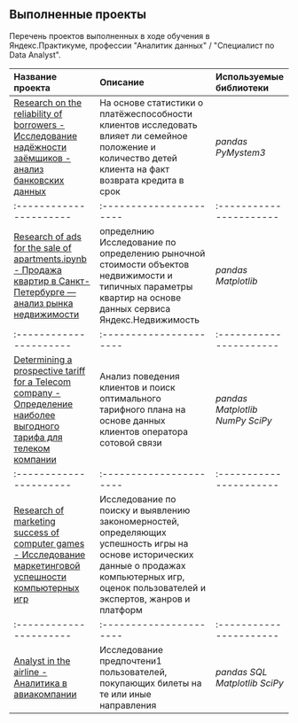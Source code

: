
## Выполненные проекты

Перечень проектов выполненных в ходе обучения в Яндекс.Практикуме, профессии "Аналитик данных" / "Специалист по Data Analyst".

| Название проекта | Описание | Используемые библиотеки | 
| :---------------------- | :---------------------- | :---------------------- |
| [Research on the reliability of borrowers - Исследование надёжности заёмщиков - анализ банковских данных](Data-pre-processing) | На основе статистики о платёжеспособности клиентов исследовать влияет ли семейное положение и количество детей клиента на факт возврата кредита в срок| *pandas*  *PyMystem3*|
| :---------------------- | :---------------------- | :---------------------- |
| [Research of ads for the sale of apartments.ipynb - Продажа квартир в Санкт- Петербурге — анализ рынка недвижимости](Research-data-analysis) | определнию Исследование по определению рыночной стоимости объектов недвижимости и типичных параметры квартир на основе данных сервиса Яндекс.Недвижимость| *pandas*  *Matplotlib*|
| :---------------------- | :---------------------- | :---------------------- |
| [Determining a prospective tariff for a Telecom company - Определение наиболее выгодного тарифа для телеком компании](Statistical-data-analysis ) | Анализ поведения клиентов и поиск оптимального тарифного плана на основе данных клиентов оператора сотовой связи| *pandas*  *Matplotlib*  *NumPy* *SciPy*|
| :---------------------- | :---------------------- | :---------------------- |
| [Research of marketing success of computer games - Исследование маркетинговой успешности компьютерных игр](Game-store-analysis) | Исследование по поиску и выявлению закономерностей, определяющих успешность игры на основе исторических данные о продажах компьютерных игр, оценок пользователей и экспертов, жанров и платформ|| *pandas*  *Matplotlib*  *NumPy*|
| :---------------------- | :---------------------- | :---------------------- |
| [Analyst in the airline - Аналитика в авиакомпании](Data-collection-and-storage) | Исследование предпочтени1 пользователей, покупающих билеты на те или иные направления| *pandas*  *SQL* *Matplotlib*  *SciPy*|
